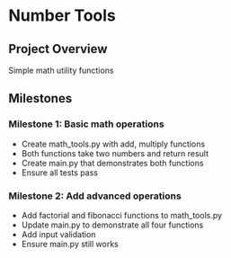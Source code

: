 # Number Tools

## Project Overview
Simple math utility functions

## Milestones

### Milestone 1: Basic math operations
- Create math_tools.py with add, multiply functions
- Both functions take two numbers and return result
- Create main.py that demonstrates both functions
- Ensure all tests pass

### Milestone 2: Add advanced operations
- Add factorial and fibonacci functions to math_tools.py
- Update main.py to demonstrate all four functions
- Add input validation
- Ensure main.py still works